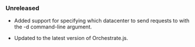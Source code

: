 ### Unreleased

* Added support for specifying which datacenter to send requests to with the -d
  command-line argument.

* Updated to the latest version of Orchestrate.js.
